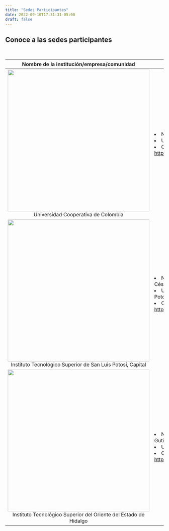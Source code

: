 ```yaml
---
title: "Sedes Participantes"
date: 2022-09-10T17:31:31-05:00
draft: false
---
```


## Conoce a las sedes participantes

<br>

<table class="table table-bordered" data-toggle="table"  >
<thead>
      <tr>
        <th data-field="title">Nombre de la institución/empresa/comunidad </th>
        <th data-field="info">Información de contacto</th>

  </tr>
        </thead>
        <tbody>
<tr>
<center>
 <td>
 <center>
 <img src="/images/logos/Universidad Cooperativa de Colombia.jpg" class="img-fluid" width="450px"><br>
 Universidad Cooperativa de Colombia
 </center>
 </td>

 <td>
 <li>Nombre cordinador: Edgar Diaz</li>
 <li>Ubicación: Bogotá Colombia</li>
 <li>Contacto: <a href="https://www.ucc.edu.co/">https://www.ucc.edu.co/</a></li>
 </td>                          

</tr>

<tr>
<center>
 <td>
 <center>
 <img src="/images/logos/Instituto Tecnológico Superior de San Luis Potosí.jpg" class="img-fluid" width="450px"><br>
 Instituto Tecnológico Superior de San Luis Potosí, Capital
 </center>
 </td>

 <td>
 <li>Nombre cordinador: Alejandro César Rico Martínez</li>
 <li>Ubicación: México, San Luis Potosí, S.L.P.</li>
 <li>Contacto:  <a href="http://www.tecsuperiorslp.edu.mx/">http://www.tecsuperiorslp.edu.mx/</a></li>
 </td>                          

</tr>

<tr>
<center>
 <td>
 <center>
 <img src="/images/logos/ITESA.png" class="img-fluid" width="450px"><br>
 Instituto Tecnológico Superior del Oriente del Estado de Hidalgo
 </center>
 </td>

 <td>
 <li>Nombre cordinador: Karina Gutiérrez Fragoso</li>
 <li>Ubicación: Apan, Hidalgo.</li>
 <li>Contacto: <a href="https://www.itesa.edu.mx/">https://www.itesa.edu.mx/</a></li>
 </td>                          

</tr>

</tbody>
</table>